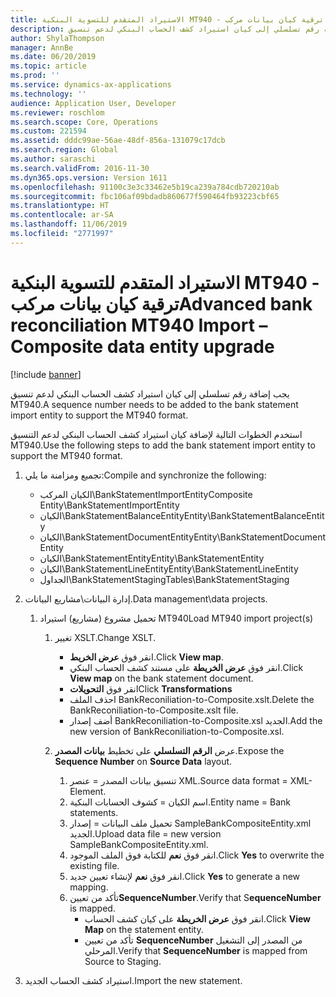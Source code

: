 ```yaml
---
title: الاستيراد المتقدم للتسوية البنكية MT940 - ترقية كيان بيانات مركب
description: يجب إضافة رقم تسلسلي إلى كيان استيراد كشف الحساب البنكي لدعم تنسيق MT940.
author: ShylaThompson
manager: AnnBe
ms.date: 06/20/2019
ms.topic: article
ms.prod: ''
ms.service: dynamics-ax-applications
ms.technology: ''
audience: Application User, Developer
ms.reviewer: roschlom
ms.search.scope: Core, Operations
ms.custom: 221594
ms.assetid: dddc99ae-56ae-48df-856a-131079c17dcb
ms.search.region: Global
ms.author: saraschi
ms.search.validFrom: 2016-11-30
ms.dyn365.ops.version: Version 1611
ms.openlocfilehash: 91100c3e3c33462e5b19ca239a784cdb720210ab
ms.sourcegitcommit: fbc106af09bdadb860677f590464fb93223cbf65
ms.translationtype: HT
ms.contentlocale: ar-SA
ms.lasthandoff: 11/06/2019
ms.locfileid: "2771997"
---
```

# <a name="advanced-bank-reconciliation-mt940-import--composite-data-entity-upgrade"></a><span data-ttu-id="cc015-103">الاستيراد المتقدم للتسوية البنكية MT940 - ترقية كيان بيانات مركب</span><span class="sxs-lookup"><span data-stu-id="cc015-103">Advanced bank reconciliation MT940 Import – Composite data entity upgrade</span></span>

[!include [banner](../includes/banner.md)]

<span data-ttu-id="cc015-104">يجب إضافة رقم تسلسلي إلى كيان استيراد كشف الحساب البنكي لدعم تنسيق MT940.</span><span class="sxs-lookup"><span data-stu-id="cc015-104">A sequence number needs to be added to the bank statement import entity to support the MT940 format.</span></span> 

<span data-ttu-id="cc015-105">استخدم الخطوات التالية لإضافة كيان استيراد كشف الحساب البنكي لدعم التنسيق MT940.</span><span class="sxs-lookup"><span data-stu-id="cc015-105">Use the following steps to add the bank statement import entity to support the MT940 format.</span></span>

1.  <span data-ttu-id="cc015-106">تجميع ومزامنة ما يلي:</span><span class="sxs-lookup"><span data-stu-id="cc015-106">Compile and synchronize the following:</span></span>
    -   <span data-ttu-id="cc015-107">الكيان المركب\\BankStatementImportEntity</span><span class="sxs-lookup"><span data-stu-id="cc015-107">Composite Entity\\BankStatementImportEntity</span></span>
    -   <span data-ttu-id="cc015-108">الكيان\\BankStatementBalanceEntity</span><span class="sxs-lookup"><span data-stu-id="cc015-108">Entity\\BankStatementBalanceEntity</span></span>
    -   <span data-ttu-id="cc015-109">الكيان\\BankStatementDocumentEntity</span><span class="sxs-lookup"><span data-stu-id="cc015-109">Entity\\BankStatementDocumentEntity</span></span>
    -   <span data-ttu-id="cc015-110">الكيان\\BankStatementEntity</span><span class="sxs-lookup"><span data-stu-id="cc015-110">Entity\\BankStatementEntity</span></span>
    -   <span data-ttu-id="cc015-111">الكيان\\BankStatementLineEntity</span><span class="sxs-lookup"><span data-stu-id="cc015-111">Entity\\BankStatementLineEntity</span></span>
    -   <span data-ttu-id="cc015-112">الجداول\\BankStatementStaging</span><span class="sxs-lookup"><span data-stu-id="cc015-112">Tables\\BankStatementStaging</span></span>

2.  <span data-ttu-id="cc015-113">إدارة البيانات\\مشاريع البيانات.</span><span class="sxs-lookup"><span data-stu-id="cc015-113">Data management\\data projects.</span></span>
    1.  <span data-ttu-id="cc015-114">تحميل مشروع (مشاريع) استيراد MT940</span><span class="sxs-lookup"><span data-stu-id="cc015-114">Load MT940 import project(s)</span></span>
        1.  <span data-ttu-id="cc015-115">تغيير XSLT.</span><span class="sxs-lookup"><span data-stu-id="cc015-115">Change XSLT.</span></span>
            -   <span data-ttu-id="cc015-116">انقر فوق **عرض الخريط**.</span><span class="sxs-lookup"><span data-stu-id="cc015-116">Click **View map**.</span></span>
            -   <span data-ttu-id="cc015-117">انقر فوق **عرض الخريطة** على مستند كشف الحساب البنكي.</span><span class="sxs-lookup"><span data-stu-id="cc015-117">Click **View map** on the bank statement document.</span></span>
            -   <span data-ttu-id="cc015-118">انقر فوق **التحويلات**</span><span class="sxs-lookup"><span data-stu-id="cc015-118">Click **Transformations**</span></span>
            -   <span data-ttu-id="cc015-119">احذف الملف BankReconiliation-to-Composite.xslt.</span><span class="sxs-lookup"><span data-stu-id="cc015-119">Delete the BankReconiliation-to-Composite.xslt file.</span></span>
            -   <span data-ttu-id="cc015-120">أضف إصدار BankReconiliation-to-Composite.xsl الجديد.</span><span class="sxs-lookup"><span data-stu-id="cc015-120">Add the new version of BankReconiliation-to-Composite.xsl.</span></span>

        2.  <span data-ttu-id="cc015-121">عرض **الرقم التسلسلي‬** على تخطيط **بيانات المصدر‬**.</span><span class="sxs-lookup"><span data-stu-id="cc015-121">Expose the **Sequence Number** on **Source Data** layout.</span></span>
            1.  <span data-ttu-id="cc015-122">تنسيق بيانات المصدر = عنصر XML.</span><span class="sxs-lookup"><span data-stu-id="cc015-122">Source data format = XML-Element.</span></span>
            2.  <span data-ttu-id="cc015-123">اسم الكيان = كشوف الحسابات البنكية.</span><span class="sxs-lookup"><span data-stu-id="cc015-123">Entity name = Bank statements.</span></span>
            3.  <span data-ttu-id="cc015-124">تحميل ملف البيانات = إصدار SampleBankCompositeEntity.xml الجديد.</span><span class="sxs-lookup"><span data-stu-id="cc015-124">Upload data file = new version SampleBankCompositeEntity.xml.</span></span>
            4.  <span data-ttu-id="cc015-125">انقر فوق **نعم** للكتابة فوق الملف الموجود.</span><span class="sxs-lookup"><span data-stu-id="cc015-125">Click **Yes** to overwrite the existing file.</span></span>
            5.  <span data-ttu-id="cc015-126">انقر فوق **نعم** لإنشاء تعيين جديد.</span><span class="sxs-lookup"><span data-stu-id="cc015-126">Click **Yes** to generate a new mapping.</span></span>
            6.  <span data-ttu-id="cc015-127">تأكد من تعيين**SequenceNumber**.</span><span class="sxs-lookup"><span data-stu-id="cc015-127">Verify that S**equenceNumber** is mapped.</span></span>
                -   <span data-ttu-id="cc015-128">انقر فوق **عرض الخريطة** على كيان كشف الحساب.</span><span class="sxs-lookup"><span data-stu-id="cc015-128">Click **View Map** on the statement entity.</span></span>
                -   <span data-ttu-id="cc015-129">تأكد من تعيين **SequenceNumber** من المصدر إلى التشغيل المرحلي‬.</span><span class="sxs-lookup"><span data-stu-id="cc015-129">Verify that **SequenceNumber** is mapped from Source to Staging.</span></span>

3.  <span data-ttu-id="cc015-130">استيراد كشف الحساب الجديد.</span><span class="sxs-lookup"><span data-stu-id="cc015-130">Import the new statement.</span></span>




